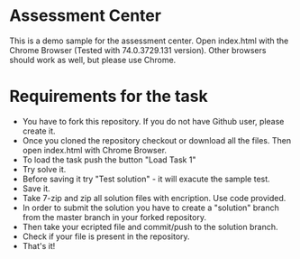# Assessment Center

This is a demo sample for the assessment center. Open index.html with the Chrome Browser (Tested with 74.0.3729.131 version). Other browsers should work as well, but please use Chrome.

# Requirements for the task
  - You have to fork this repository. If you do not have Github user, please create it. 
  - Once you cloned the repository checkout or download all the files. Then open index.html with Chrome Browser.
  - To load the task push the button "Load Task 1"
  - Try solve it.
  - Before saving it try "Test solution" - it will exacute the sample test.
  - Save it.
  - Take 7-zip and zip all solution files with encription. Use code provided.
  - In order to submit the solution you have to create a "solution" branch from the master branch in your forked repository.
  - Then take your ecripted file and commit/push to the solution branch.
  - Check if your file is present in the repository.
  - That's it!
